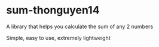 # sum-thonguyen14

  A library that helps you calculate the sum of any 2 numbers

  Simple, easy to use, extremely lightweight
